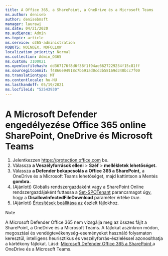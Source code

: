 ```yaml
---
title: A Office 365, a SharePoint, a OneDrive és a Microsoft Teams
ms.author: deniseb
author: denisebmsft
manager: laurawi
ms.date: 04/21/2020
ms.audience: Admin
ms.topic: article
ms.service: o365-administration
ROBOTS: NOINDEX, NOFOLLOW
localization_priority: Normal
ms.collection: Admin_O365
ms.custom: 3100021
ms.openlocfilehash: dd367176f8d6f38f1f94ae6627229234f15c81ff
ms.sourcegitcommit: f4866e94918c7b591ad0cd3b58169d340bcc7f00
ms.translationtype: MT
ms.contentlocale: hu-HU
ms.lasthandoff: 05/19/2021
ms.locfileid: "52543930"
---
```

# <a name="enable-microsoft-defender-for-office-365-for-sharepoint-online-onedrive-and-microsoft-teams"></a>A Microsoft Defender engedélyezése Office 365 online SharePoint, OneDrive és Microsoft Teams

1. Jelentkezzen https://protection.office.com be.
2. Válassza **a Veszélyforrások elleni**  >  **Széf**  >  **mellékletek lehetőséget.**
3. Válassza **a Defender bekapcsolás a Office 365 a SharePoint,** a OneDrive és a Microsoft Teams lehetőséget, majd kattintson a Mentés **gombra.**
4. (Ajánlott) Globális rendszergazdaként vagy a SharePoint Online rendszergazdájaként futtassa a [Set-SPOTenant](/powershell/module/sharepoint-online/Set-SPOTenant?view=sharepoint-ps) parancsmagot úgy, hogy a **DisallowInfectedFileDownload** paraméter értéke *true*.
5. (Ajánlott) [Értesítések beállítása az](/microsoft-365/security/office-365-security/turn-on-atp-for-spo-odb-and-teams#set-up-alerts-for-detected-files) észlelt fájlokhoz.

> [!NOTE]
> A Microsoft Defender Office 365 nem vizsgálja meg az összes fájlt a SharePoint, a OneDrive és a Microsoft Teams. A fájlokat aszinkron módon, megosztási és vendégtevékenység-eseményeket használó folyamaton keresztül, intelligens heurisztikus és veszélyforrás-észleléssel azonosíthatja a kártékony fájlokat. Lásd: [Microsoft Defender Office 365 a SharePoint,](/microsoft-365/security/office-365-security/atp-for-spo-odb-and-teams)a OneDrive és a Microsoft Teams.